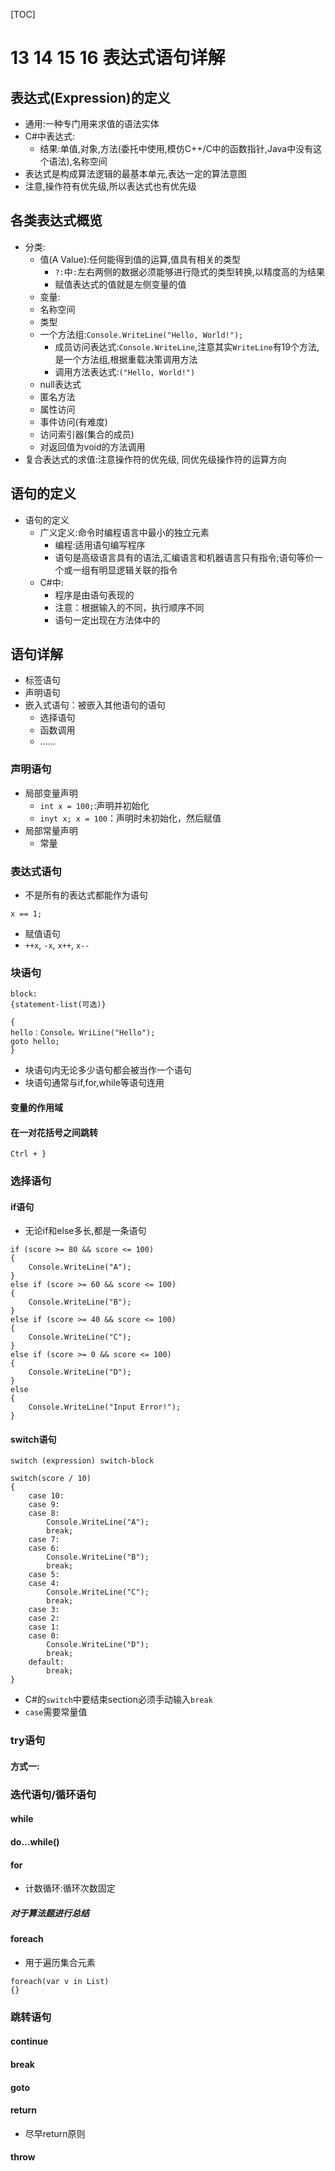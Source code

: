 [TOC]

# 13 14 15 16 表达式语句详解

## 表达式(Expression)的定义 
- 通用:一种专门用来求值的语法实体
- C#中表达式:
    - 结果:单值,对象,方法(委托中使用,模仿C++/C中的函数指针,Java中没有这个语法),名称空间
- 表达式是构成算法逻辑的最基本单元,表达一定的算法意图
- 注意,操作符有优先级,所以表达式也有优先级

## 各类表达式概览
- 分类:
    - 值(A Value):任何能得到值的运算,值具有相关的类型
        - `?:`中`:`左右两侧的数据必须能够进行隐式的类型转换,以精度高的为结果
        - 赋值表达式的值就是左侧变量的值 
    - 变量:  
    - 名称空间
    - 类型
    - 一个方法组:`Console.WriteLine("Hello, World!");`
        - 成员访问表达式:`Console.WriteLine`,注意其实`WriteLine`有19个方法,是一个方法组,根据重载决策调用方法
        - 调用方法表达式:`("Hello, World!")`
    - null表达式
    - 匿名方法
    - 属性访问
    - 事件访问(有难度)
    - 访问索引器(集合的成员)
    - 对返回值为void的方法调用
- 复合表达式的求值:注意操作符的优先级,  同优先级操作符的运算方向



## 语句的定义 
- 语句的定义
    - 广义定义:命令时编程语言中最小的独立元素
        - 编程:适用语句编写程序
        - 语句是高级语言具有的语法,汇编语言和机器语言只有指令;语句等价一个或一组有明显逻辑关联的指令
    - C#中:
        - 程序是由语句表现的
        - 注意：根据输入的不同，执行顺序不同
        - 语句一定出现在方法体中的

## 语句详解
- 标签语句
- 声明语句
- 嵌入式语句：被嵌入其他语句的语句    
    - 选择语句
    - 函数调用
    - ......

### 声明语句   
- 局部变量声明
    - `int x = 100;`:声明并初始化
    - `inyt x; x = 100`：声明时未初始化，然后赋值
- 局部常量声明
    - 常量

### 表达式语句  
- 不是所有的表达式都能作为语句  
```
x == 1;
```
- 赋值语句
- `++x`, `-x`, `x++`, `x--`

### 块语句  
```
block:
{statement-list(可选)}
```
```
{
hello：Console。WriLine("Hello");
goto hello;
}
```
- 块语句内无论多少语句都会被当作一个语句
- 块语句通常与if,for,while等语句连用

#### 变量的作用域  

#### 在一对花括号之间跳转
`Ctrl + }`

### 选择语句

#### if语句  
- 无论if和else多长,都是一条语句  
```
if (score >= 80 && score <= 100)
{
    Console.WriteLine("A");
}
else if (score >= 60 && score <= 100)
{
    Console.WriteLine("B");
}
else if (score >= 40 && score <= 100)
{
    Console.WriteLine("C");
}
else if (score >= 0 && score <= 100)
{
    Console.WriteLine("D");
}
else
{
    Console.WriteLine("Input Error!");
}
```

#### switch语句  
```
switch (expression) switch-block
```
```
switch(score / 10)
{
    case 10:
    case 9:
    case 8:
        Console.WriteLine("A");
        break;
    case 7:
    case 6:
        Console.WriteLine("B");
        break;
    case 5:
    case 4:
        Console.WriteLine("C");
        break;
    case 3:
    case 2:
    case 1:
    case 0:
        Console.WriteLine("D");
        break;
    default:
        break;
}
```
- C#的`switch`中要结束section必须手动输入`break`
- `case`需要常量值

### try语句  

#### 方式一:

### 迭代语句/循环语句  

#### while

#### do...while()

#### for
- 计数循环:循环次数固定

##### 对于算法题进行总结

#### foreach
- 用于遍历集合元素 
```
foreach(var v in List)
{}
```

### 跳转语句 

#### continue

#### break

#### goto

#### return
- 尽早return原则

#### throw

